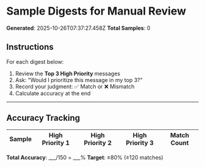 # Sample Digests for Manual Review
**Generated**: 2025-10-26T07:37:27.458Z
**Total Samples**: 0

## Instructions

For each digest below:
1. Review the **Top 3 High Priority** messages
2. Ask: "Would I prioritize this message in my top 3?"
3. Record your judgment: ✅ Match or ❌ Mismatch
4. Calculate accuracy at the end

---

## Accuracy Tracking

| Sample | High Priority 1 | High Priority 2 | High Priority 3 | Match Count |
|--------|-----------------|-----------------|-----------------|-------------|

**Total Accuracy**: ___/150 = ___%
**Target**: ≥80% (≥120 matches)
